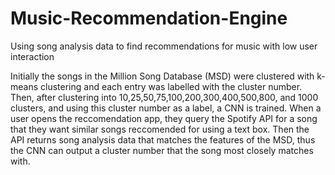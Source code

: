 # Music-Recommendation-Engine
Using song analysis data to find recommendations for music with low user interaction



Initially the songs in the Million Song Database (MSD) were clustered with k-means clustering and each entry was labelled with the cluster number.
Then, after clustering into 10,25,50,75,100,200,300,400,500,800, and 1000 clusters, and using this cluster number as a label, a CNN is trained. 
When a user opens the reccomendation app, they query the Spotify API for a song that they want similar songs reccomended for using a text box.
Then the API returns song analysis data that matches the features of the MSD, thus the CNN can output a cluster number that the song most closely matches with. 
